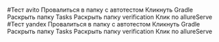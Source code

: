 #Тест avito
Провалиться в папку с автотестом 
Кликнуть Gradle
Раскрыть папку Tasks
Раскрыть папку verification
Клик по allureServe 
#Тест yandex
Провалиться в папку с автотестом 
Кликнуть Gradle
Раскрыть папку Tasks
Раскрыть папку verification
Клик по allureServe 
